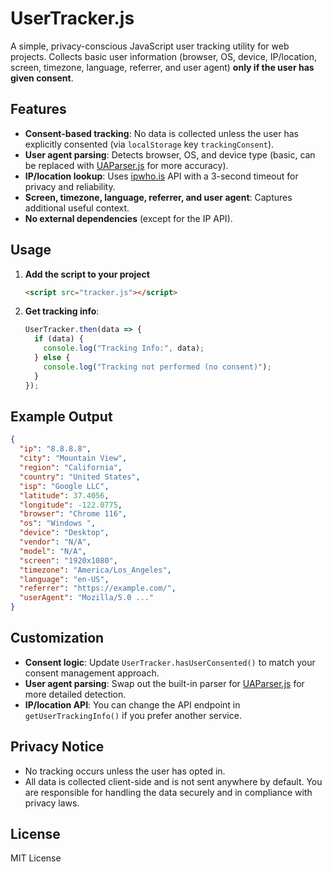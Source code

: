  # UserTracker.js

A simple, privacy-conscious JavaScript user tracking utility for web projects. Collects basic user information (browser, OS, device, IP/location, screen, timezone, language, referrer, and user agent) **only if the user has given consent**.

## Features
- **Consent-based tracking**: No data is collected unless the user has explicitly consented (via `localStorage` key `trackingConsent`).
- **User agent parsing**: Detects browser, OS, and device type (basic, can be replaced with [UAParser.js](https://github.com/faisalman/ua-parser-js) for more accuracy).
- **IP/location lookup**: Uses [ipwho.is](https://ipwho.is/) API with a 3-second timeout for privacy and reliability.
- **Screen, timezone, language, referrer, and user agent**: Captures additional useful context.
- **No external dependencies** (except for the IP API).

## Usage
1. **Add the script to your project**
   ```html
   <script src="tracker.js"></script>
   ```
2. **Get tracking info**:
   ```js
   UserTracker.then(data => {
     if (data) {
       console.log("Tracking Info:", data);
     } else {
       console.log("Tracking not performed (no consent)");
     }
   });
   ```

## Example Output
```json
{
  "ip": "8.8.8.8",
  "city": "Mountain View",
  "region": "California",
  "country": "United States",
  "isp": "Google LLC",
  "latitude": 37.4056,
  "longitude": -122.0775,
  "browser": "Chrome 116",
  "os": "Windows ",
  "device": "Desktop",
  "vendor": "N/A",
  "model": "N/A",
  "screen": "1920x1080",
  "timezone": "America/Los_Angeles",
  "language": "en-US",
  "referrer": "https://example.com/",
  "userAgent": "Mozilla/5.0 ..."
}
```

## Customization
- **Consent logic**: Update `UserTracker.hasUserConsented()` to match your consent management approach.
- **User agent parsing**: Swap out the built-in parser for [UAParser.js](https://github.com/faisalman/ua-parser-js) for more detailed detection.
- **IP/location API**: You can change the API endpoint in `getUserTrackingInfo()` if you prefer another service.

## Privacy Notice
- No tracking occurs unless the user has opted in.
- All data is collected client-side and is not sent anywhere by default. You are responsible for handling the data securely and in compliance with privacy laws.

## License
MIT License
